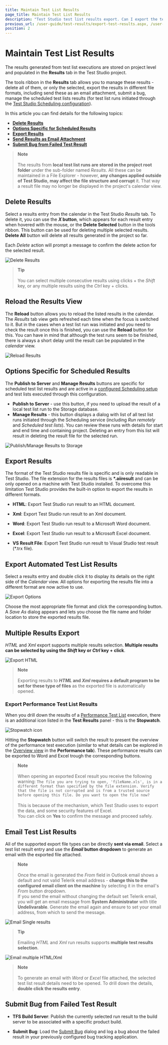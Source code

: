 ```yaml
---
title: Maintain Test List Results
page_title: Maintain Test List Results
description: "Test Studio test list results export. Can I export the test list results of a test list execution in Test Studio. "
previous_url: /user-guide/test-results/export-test-results.aspx, /user-guide/test-results/export-test-results, /getting-started/test-results/export-test-results
position: 2
---
```

# Maintain Test List Results

The results generated from test list executions are stored on project level and populated in the __Results__ tab in the Test Studio project.

The tools ribbon in the __Results__ tab allows you to manage these results - delete all of them, or only the selected, export the results in different file formats, including send these as an email attachment, submit a bug, manage the scheduled test lists results (for test list runs initiated through the <a href="/automated-tests/scheduling/remote-scheduled-run" target="_blank">Test Studio Scheduling configuration</a>).

In this article you can find details for the following topics:

- [__Delete Results__](#delete-results)
- [__Options Specific for Scheduled Results__](#options-specific-for-scheduled-results)
- [__Export Results__](#export-results)
- [__Send Results as Email Attachment__](#email-test-list-results)
- [__Submit Bug from Failed Test Result__](#submit-bug-from-failed-test-result)

> __Note__
><br>
><br>
> The results from __local test list runs are stored in the project root folder__ under the sub-folder named _Results_. All these can be maintained in a File Explorer - however, __any changes applied outside of Test Studio, may affect the file structure and corrupt__ it. That way a result file may no longer be displayed in the project's calendar view.

## Delete Results

Select a results entry from the calendar in the Test Studio _Results_ tab. To delete it, you can use the ___X_ button__, which appears for each result entry when hovered with the mouse, or the __Delete Selected__ button in the tools ribbon. This button can be used for deleting multiple selected results. __Delete All__ button will delete all results generated in the project so far.

Each _Delete_ action will prompt a message to confirm the delete action for the selected result.

![Delete Results][10]

> __Tip__
><br>
><br>
> You can select multiple consecutive results using clicks + the *Shift* key, or any multiple results using the *Ctrl* key + clicks.

## Reload the Results View

The __Reload__ button allows you to reload the listed results in the calendar. The _Results_ tab view gets refreshed each time when the focus is switched to it. But in the cases when a test list run was initiated and you need to check the result once this is finished, you can use the __Reload__ button for this. You can have in mind that although the test runs seem to be finished, there is always a short delay until the result can be populated in the _calendar_ view.

![Reload Results][12]

## Options Specific for Scheduled Results

The __Publish to Server__ and __Manage Results__ buttons are specific for scheduled test list results and are active in a <a href="/automated-tests/scheduling/remote-scheduled-run" target="_blank">configured Scheduling setup</a> and test lists executed through this configuration.

- __Publish to Server__ - use this button, if you need to upload the result of a local test list run to the Storage database.
- __Manage Results__ - this button displays a dialog with list of all test list runs initiated through the Scheduling service (including _Run remotely_ and _Scheduled test lists_). You can review these runs with details for start and end time and containing project. Deleting an entry from this list will result in deleting the result file for the selected run. 

![Publish/Manage Results to Storage][13]

## __Export Results__

The format of the Test Studio results file is specific and is only readable in Test Studio. The file extension for the results files is __*.aiiresult__ and can be only opened on a machine with Test Studio installed. To overcome this limitation Test Studio provides the built-in option to export the results in different formats.

* **HTML**: Export Test Studio run result to an HTML document.

* **Xml**: Export Test Studio run result to an Xml document.

* **Word**: Export Test Studio run result to a Microsoft Word document.

* **Excel**: Export Test Studio run result to a Microsoft Excel document.

* **VS Result File**: Export Test Studio run result to Visual Studio test result (*.trx file).

## Export Automated Test List Results

Select a results entry and double click it to display its details on the right side of the _Calendar_ view. All options for exporting the results file into a different format are now active to use.

![Export Options][11]

Choose the most appropriate file format and click the corresponding button. A _Save As_ dialog appears and lets you choose the file name and folder location to store the exported results file.

## Multiple Results Export

_HTML_ and _Xml_ export supports multiple results selection. __Multiple results can be selected by using the *Shift* key or *Ctrl* key + click__.

![Export HTML][6]

> __Note__
><br>
><br>
> Exporting results to ___HTML_ and _Xml_ requires a default program to be set for these type of files__ as the exported file is automatically opened.

### Export Performance Test List Results

When you drill down the results of a <a href="/getting-started/test-execution/test-lists-type-standalone" target="_blank">Performance Test List</a> execution, there is an additional icon listed in the **Test Results** panel - this is the **Stopwatch**.

![Stopwatch icon][3]

Hitting the **Stopwatch** button will switch the result to present the overview of the performance test execution (similar to what details can be explored in the <a href="/automated-tests/performance/overview-button" target="_blank">Overview view</a> in the __Performance tab__). These performance results can be exported to Word and Excel trough the corresponding buttons.

> **Note**
><br>
><br>
> When opening an exported Excel result you receive the following warning:
> ``` The file you are trying to open, 'fileName.xls', is in a different format than specified by the file extension. Verify that the file is not corrupted and is from a trusted source before opening this file. Do you want to open the file now? ```
><br>
><br>
> This is because of the mechanism, which Test Studio uses to export the data, and some security features of Excel.
><br>
>You can click on __Yes__ to confirm the message and proceed safely.

## Email Test List Results

All of the supported export file types can be directly __sent via email__. Select a test list result entry and use the ___Email_ button dropdown__ to generate an email with the exported file attached.

> **Note**
><br>
><br>
> Once the email is generated the _From_ field in Outlook email shows a default and not valid Telerik email address - __change this to the configured email client on the machine__ by selecting it in the email's _From_ button dropdown.
><br>
> If you send the email without changing the default set Telerik email, you will get an email message from __System Administrator__ with title __Undelivarable__. Generate the email again and ensure to set your email address, from which to send the message. 

![Email Single results][7]

> __Tip__
><br>
><br>
> Emailing _HTML_ and _Xml_ run results supports __multiple test results selection__.

![Email multiple HTML/Xml][8]

> **Note**
><br>
><br>
> To generate an email with _Word_ or _Excel_ file attached, the selected test list result details need to be opened. To drill down the details, __double click the results entry__.

## Submit Bug from Failed Test Result

* **TFS Build Server**: Publish the currently selected run result to the build server to be associated with a specific product build.

* **Submit Bug**: Load the <a href="/features/integration/bug-tracking/submit-bug" target="_blank">Submit Bug</a> dialog and log a bug about the failed result in your previously configured bug tracking application.




[3]: /img/automated-tests/test-list-results/export-test-results/fig3.png


[6]: /img/automated-tests/test-list-results/export-test-results/fig6.png
[7]: /img/automated-tests/test-list-results/export-test-results/fig7.png
[8]: /img/automated-tests/test-list-results/export-test-results/fig8.png
[10]: /img/automated-tests/test-list-results/export-test-results/fig10.png
[11]: /img/automated-tests/test-list-results/export-test-results/fig11.png
[12]: /img/automated-tests/test-list-results/export-test-results/fig12.png
[13]: /img/automated-tests/test-list-results/export-test-results/fig13.png